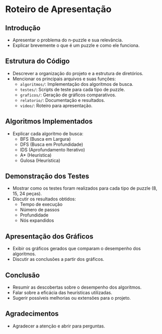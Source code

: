 # Roteiro de Apresentação

## Introdução
- Apresentar o problema do n-puzzle e sua relevância.
- Explicar brevemente o que é um puzzle e como ele funciona.

## Estrutura do Código
- Descrever a organização do projeto e a estrutura de diretórios.
- Mencionar os principais arquivos e suas funções:
  - `algoritmos/`: Implementação dos algoritmos de busca.
  - `testes/`: Scripts de teste para cada tipo de puzzle.
  - `graficos/`: Geração de gráficos comparativos.
  - `relatorio/`: Documentação e resultados.
  - `video/`: Roteiro para apresentação.

## Algoritmos Implementados
- Explicar cada algoritmo de busca:
  - BFS (Busca em Largura)
  - DFS (Busca em Profundidade)
  - IDS (Aprofundamento Iterativo)
  - A* (Heurística)
  - Gulosa (Heurística)

## Demonstração dos Testes
- Mostrar como os testes foram realizados para cada tipo de puzzle (8, 15, 24 peças).
- Discutir os resultados obtidos:
  - Tempo de execução
  - Número de passos
  - Profundidade
  - Nós expandidos

## Apresentação dos Gráficos
- Exibir os gráficos gerados que comparam o desempenho dos algoritmos.
- Discutir as conclusões a partir dos gráficos.

## Conclusão
- Resumir as descobertas sobre o desempenho dos algoritmos.
- Falar sobre a eficácia das heurísticas utilizadas.
- Sugerir possíveis melhorias ou extensões para o projeto.

## Agradecimentos
- Agradecer a atenção e abrir para perguntas.